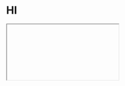 # HI

<iframe href="https://codebuild.us-east-1.amazonaws.com/badges?uuid=eyJlbmNyeXB0ZWREYXRhIjoiZWo1NkRNU0dnUGFPelpLbkpBUmp6RmtKQ1AwMytta2JqLzhJTE4zbHViVXZHSkRYZzJiNmpNamtEVEd1Z2tCR3lnWWxRTlI0c2Vwc2Z5d3RpTWZMN0prPSIsIml2UGFyYW1ldGVyU3BlYyI6Im1hVWdEN1VXMVkwakhjZWIiLCJtYXRlcmlhbFNldFNlcmlhbCI6MX0%3D&branch=master"/>

This is my future website.

Pretty much only made it to learn how to configure a project from start. Took a whole day but I learned a ton. Feel free to look around and leave suggestions!
